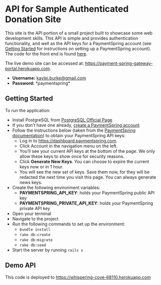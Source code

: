 # API for Sample Authenticated Donation Site
This site is the API portion of a small project built to showcase some web development skills. This API is simple and provides authentication functionality, and well as the API keys for a PaymentSpring account (see [Getting Started](#getting-started) for instructions on setting up a PaymentSpring account). The code for the front end is found [here](https://github.com/kayleiburke/PaymentSpringGatewayPortal). 

The live demo site can be accessed at: https://payment-spring-gateway-portal.herokuapp.com.  

- **Username:**  kaylei.burke@gmail.com
- **Password:** \*paymentspring*


## Getting Started
To run the application:

- Install PostgreSQL from [PostgreSQL Official Page](https://www.postgresql.org/) 
- If you don't have one already, [create a PaymentSpring account](https://paymentspring.com/signup)
- Follow the instructions below (taken from the [PaymentSpring documentation](https://docs.paymentspring.com)) to obtain your PaymentSpring API keys:
    - Log in to https://dashboard.paymentspring.com.
    - Click Account in the navigation menu on the left.
    - You’ll see your current API keys at the bottom of the page. We only allow these keys to show once for security reasons.
    - Click **Generate New Keys**. You can choose to expire the current keys now or in 1 hour.
    - You will see the new set of keys. Save them now, for they will be redacted the next time you visit this page. You can always generate news keys.
- Create the following environment variables:
    - **PAYMENTSPRING_API_KEY**: holds your PaymentSpring public API key 
    - **PAYMENTSPRING_PRIVATE_API_KEY**: holds your PaymentSpring private API key
- Open your terminal
- Navigate to the project
- Run the following commands to set up the environment:
    - `bundle install`
    - `rake db:create`
    - `rake db:migrate`
    - `rake db:seed`
- Start the server by running `rails s`

## Demo API
This code is deployed to https://whispering-cove-68110.herokuapp.com

